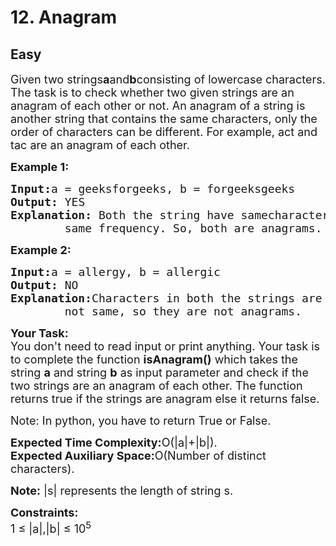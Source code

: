 # 12. Anagram
## Easy 
<div class="problem-statement">
                <p></p><p><span style="font-size:18px">Given two strings<strong>a</strong>and<strong>b</strong>consisting of lowercase characters. The task is to check whether two given strings are an anagram of each other or not. An anagram of a string is another string that contains the same characters, only the order of characters can be different. For example, act and tac are an anagram of each other.</span></p>

<p><span style="font-size:18px"><strong>Example 1:</strong></span></p>

<pre><span style="font-size:18px"><strong>Input:</strong>a = geeksforgeeks, b = forgeeksgeeks
<strong>Output: </strong>YES
<strong>Explanation: </strong>Both the string have samecharacters with
        same frequency. So, both are anagrams.</span></pre>

<p><span style="font-size:18px"><strong>Example 2:</strong></span></p>

<pre><span style="font-size:18px"><strong>Input:</strong>a = allergy, b = allergic
<strong>Output: </strong>NO
<strong>Explanation:</strong>Characters in both the strings are 
&nbsp;       not same, so they are not anagrams.</span></pre>

<p><span style="font-size:18px"><strong>Your Task:</strong></span><br>
<span style="font-size:18px">You don't need to read input or print anything. Your&nbsp;</span><span style="font-size:18px">task is to complete the function&nbsp;<strong>isAnagram()</strong> which takes the string <strong>a</strong> and string <strong>b</strong> as input parameter and check if the two strings are an anagram of each other. The function returns true if the strings are anagram else it returns false.</span></p>

<p><span style="font-size:18px">Note: In python, you have to return True or False.</span></p>

<p><span style="font-size:18px"><strong>Expected Time Complexity:</strong>O(|a|+|b|).<br>
<strong>Expected Auxiliary Space:</strong>O(Number of distinct characters).</span></p>

<p><span style="font-size:18px"><strong>Note:</strong> |s| represents the length of string s.</span></p>

<p><span style="font-size:18px"><strong>Constraints:</strong><br>
1 ≤ |a|,|b| ≤ 10<sup>5</sup></span></p>
 <p></p>
            </div>